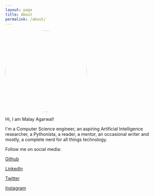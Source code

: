 ```yaml
---
layout: page
title: About
permalink: /about/
---
```


<img src="/assets/imgs/avatar.png" style="border-radius:50%;height:auto;overflow:hidden" alt width="260" height="260">

Hi, I am Malay Agarwal!

I'm a Computer Science engineer, an aspiring Artificial Intelligence researcher, a Pythonista, a reader, a mentor, an occasional writer and mostly, a complete nerd for all things technology.

Follow me on social media:

[Github](https://github.com/MalayAgarwal-Lee)

[LinkedIn](https://www.linkedin.com/in/malayagr/)

[Twitter](https://twitter.com/MalayAgr)

[Instagram](https://www.instagram.com/malayagarwal/)

